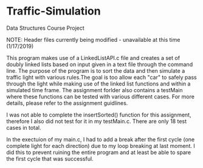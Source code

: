 # Traffic-Simulation
Data Structures Course Project

NOTE: Header files currently being modified - unavailable at this time (1/17/2019)

This program makes use of a LinkedListAPI.c file and creates a set of doubly linked lists 
based on input given in a text file through the command line. The purpose of the program 
is to sort the data and then simulate a traffic light with various rules.The goal is too 
allow each "car" to safely pass through the light while making use of the linked list 
functions and within a simulated time frame. The assignment forlder also contains a testMain
where these functions can be tested with various different cases. For more details, please 
refer to the assignment guidlines. 

I was not able to complete the insertSorted() function for this assignment, therefore I also
did not test for it in my testMain.c. There are only 18 test cases in total.

In the exectuion of my main.c, I had to add a break after the first cycle (one complete light
for each direction) due to my loop breaking at last moment. I did this to prevent ruining the
entire program and at least be able to spare the first cycle that was successful. 
